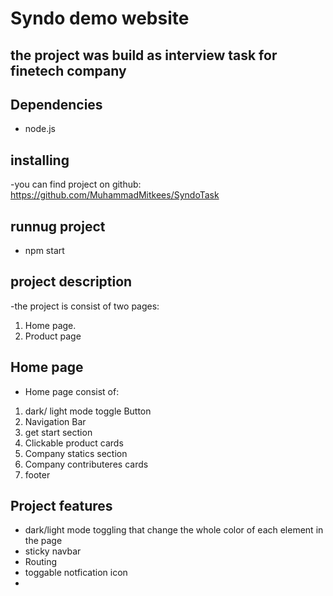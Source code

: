 # Syndo demo website

## the project was build as interview task for finetech company

## Dependencies

- node.js

## installing

-you can find project on github: https://github.com/MuhammadMitkees/SyndoTask

## runnug project

- npm start

## project description

-the project is consist of two pages:

1. Home page.
2. Product page

## Home page

- Home page consist of:

1. dark/ light mode toggle Button
2. Navigation Bar
3. get start section
4. Clickable product cards
5. Company statics section
6. Company contributeres cards
7. footer

## Project features

- dark/light mode toggling that change the whole color of each element in the page
- sticky navbar
- Routing
- toggable notfication icon
-
